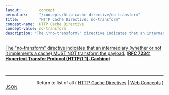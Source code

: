 ```yaml
---
layout:        concept
permalink:     "/concepts/http-cache-directive/no-transform"
title:         "HTTP Cache Directive: no-transform"
concept-name:  HTTP Cache Directive
concept-value: no-transform
description: "The \"no-transform\" directive indicates that an intermediary (whether or not it implements a cache) MUST NOT transform the payload."
---
```


[The "no-transform" directive indicates that an intermediary (whether or not it implements a cache) MUST NOT transform the payload.](http://tools.ietf.org/html/rfc7234#section-5.2.1.6 "Read documentation for HTTP Cache Directive &#34;no-transform&#34;") (**[RFC 7234: Hypertext Transfer Protocol (HTTP/1.1): Caching](/specs/IETF/RFC/7234 "The Hypertext Transfer Protocol (HTTP) is an application-level protocol for distributed, collaborative, hypertext information systems. This document defines requirements on HTTP caches and the associated header fields that control cache behavior or indicate cacheable response messages.")**)

<br/>
<hr/>

<p style="float : left"><a href="./no-transform.json" title="JSON representing this particular Web Concept value">JSON</a></p>
<p style="text-align: right">Return to list of all ( <a href="../http-cache-directive/">HTTP Cache Directives</a> | <a href="../">Web Concepts</a> )</p>

